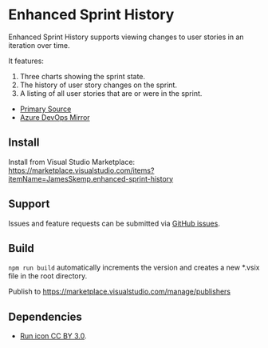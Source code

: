 # Enhanced Sprint History
Enhanced Sprint History supports viewing changes to user stories in an iteration over time.

It features:
1. Three charts showing the sprint state.
2. The history of user story changes on the sprint.
3. A listing of all user stories that are or were in the sprint.

- [Primary Source](https://git.ebacher-skemp.com/azure-devops/enhanced-sprint-history)
- [Azure DevOps Mirror](https://dev.azure.com/jamesrskemp/azure-devops-extensions/_git/enhanced-sprint-history)

## Install
Install from Visual Studio Marketplace: https://marketplace.visualstudio.com/items?itemName=JamesSkemp.enhanced-sprint-history

## Support
Issues and feature requests can be submitted via [GitHub issues](https://github.com/JamesSkemp/enhanced-sprint-history/issues).

## Build
`npm run build` automatically increments the version and creates a new *.vsix file in the root directory.

Publish to https://marketplace.visualstudio.com/manage/publishers

## Dependencies
- [Run icon CC BY 3.0](https://game-icons.net/1x1/lorc/run.html).
